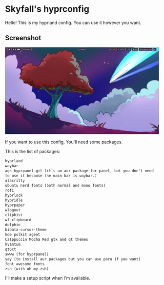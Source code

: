 # Skyfall's hyprconfig

Hello! This is my hyprland config. You can use it however you want. 

## Screenshot

![Screenshot](screenshot.png)

If you want to use this config, You'll need some packages.

This is the list of packages:

```
hyprland
waybar
ags-hyprpanel-git (it's an aur package for panel, but you don't need to use it because the main bar is waybar.)
alacritty
ubuntu nerd fonts (both normal and mono fonts)
rofi
hyprlock
hypridle
hyprpaper
wlogout
cliphist
wl-clipboard
dolphin
bibata-cursor-theme
kde polkit agent
Catppuccin Mocha Red gtk and qt themes
kvantum
qt6ct 
swww (for hyprpanel)
yay (to install aur packages but you can use paru if you want)
font awesome fonts
zsh (with oh my zsh)
```

I'll make a setup script when I'm available.
